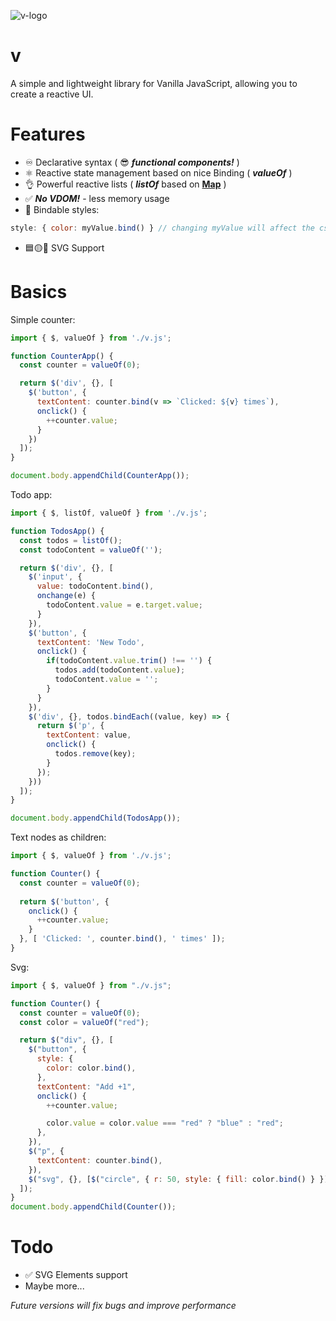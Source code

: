 ![v-logo](https://github.com/hoverek-yt/v/assets/89012686/c0142eed-0bc4-424a-a3e3-47221a57ee80)
# v
A simple and lightweight library for Vanilla JavaScript, allowing you to create a reactive UI.

# Features
- ♾️ Declarative syntax ( 😎 **_functional components!_** )
- ⚛️ Reactive state management based on nice Binding ( **_valueOf_** )
- 👌 Powerful reactive lists ( **_listOf_** based on [**Map**](https://github.com/hoverek-yt/v/wiki/function-listOf) )
- ✅ _**No VDOM!**_ - less memory usage
- 💅 Bindable styles:
```js
style: { color: myValue.bind() } // changing myValue will affect the css property 'color'
```
- 🟦🟡🔶 SVG Support

# Basics

Simple counter:
```js
import { $, valueOf } from './v.js';

function CounterApp() {
  const counter = valueOf(0);

  return $('div', {}, [
    $('button', {
      textContent: counter.bind(v => `Clicked: ${v} times`),
      onclick() {
        ++counter.value;
      }
    })
  ]);
}

document.body.appendChild(CounterApp());
```

Todo app:
```js
import { $, listOf, valueOf } from './v.js';

function TodosApp() {
  const todos = listOf();
  const todoContent = valueOf('');

  return $('div', {}, [
    $('input', {
      value: todoContent.bind(),
      onchange(e) {
        todoContent.value = e.target.value;
      }
    }),
    $('button', {
      textContent: 'New Todo',
      onclick() {
        if(todoContent.value.trim() !== '') {
          todos.add(todoContent.value);
          todoContent.value = '';
        }
      }
    }),
    $('div', {}, todos.bindEach((value, key) => {
      return $('p', {
        textContent: value,
        onclick() {
          todos.remove(key);
        }
      });
    }))
  ]);
}

document.body.appendChild(TodosApp());
```

Text nodes as children:
```js
import { $, valueOf } from './v.js';

function Counter() {
  const counter = valueOf(0);
  
  return $('button', {
    onclick() {
      ++counter.value;
    }
  }, [ 'Clicked: ', counter.bind(), ' times' ]);
}
```

Svg:
```js
import { $, valueOf } from "./v.js";

function Counter() {
  const counter = valueOf(0);
  const color = valueOf("red");

  return $("div", {}, [
    $("button", {
      style: {
        color: color.bind(),
      },
      textContent: "Add +1",
      onclick() {
        ++counter.value;

        color.value = color.value === "red" ? "blue" : "red";
      },
    }),
    $("p", {
      textContent: counter.bind(),
    }),
    $("svg", {}, [$("circle", { r: 50, style: { fill: color.bind() } })]),
  ]);
}
document.body.appendChild(Counter());
```

# Todo
- ✅ SVG Elements support
- Maybe more...

_Future versions will fix bugs and improve performance_
